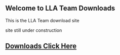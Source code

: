 ## Welcome to LLA Team  Downloads

This is the LLA Team download site

site still under construction

## [Downloads Click Here](Downloads)
